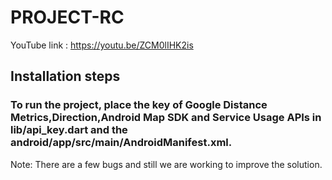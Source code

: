 # PROJECT-RC

YouTube link : https://youtu.be/ZCM0lIHK2is


## Installation steps
### To run the project, place the key of Google Distance Metrics,Direction,Android Map SDK and Service Usage APIs in lib/api_key.dart and the android/app/src/main/AndroidManifest.xml.



Note: There are a few bugs and still we are working to improve the solution.

